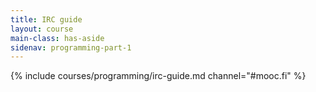 ```yaml
---
title: IRC guide
layout: course
main-class: has-aside
sidenav: programming-part-1
---
```

{% include courses/programming/irc-guide.md channel="#mooc.fi" %}